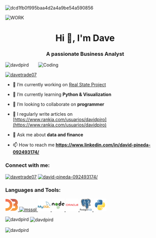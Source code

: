 
![dcd1fb0f995baa4d2a4a9be54a590856](https://github.com/davdpird/davdpird/assets/137167497/c395a8ad-6584-46f8-8639-ca3d2585587d)


![WORK](https://github.com/davdpird/davdpird/assets/137167497/91648a6e-5102-4ee9-bbde-1f0f373e67e0)



<h1 align="center">Hi 👋, I'm Dave</h1>
<h3 align="center">A passionate Business Analyst</h3>
<img align="right" alt="Coding" width="400" src="https://camo.githubusercontent.com/e20822b4282c07ffd010cd05f855a6561d3b62358ca9e607e4901288dd748fcb/68747470733a2f2f63646e2e6472696262626c652e636f6d2f75736572732f323133313939332f73637265656e73686f74732f343934383733362f74686f75676874776f726b732d6769665f6472696262626c652e676966">

<p align="left"> <img src="https://komarev.com/ghpvc/?username=davdpird&label=Profile%20views&color=0e75b6&style=flat" alt="davdpird" /> </p>

<p align="left"> <a href="https://twitter.com/davetrade07" target="blank"><img src="https://img.shields.io/twitter/follow/davetrade07?logo=twitter&style=for-the-badge" alt="davetrade07" /></a> </p>

- 🔭 I’m currently working on [Real State Project](https://github.com/davdpird/idealistaproject)

- 🌱 I’m currently learning **Python & Visualization**

- 👯 I’m looking to collaborate on **programmer**

- 📝 I regularly write articles on [https://www.rankia.com/usuarios/davidpiro](https://www.rankia.com/usuarios/davidpiro)

- 💬 Ask me about **data and finance**

- 📫 How to reach me **https://www.linkedin.com/in/david-pineda-092493174/**

<h3 align="left">Connect with me:</h3>
<p align="left">
<a href="https://twitter.com/davetrade07" target="blank"><img align="center" src="https://raw.githubusercontent.com/rahuldkjain/github-profile-readme-generator/master/src/images/icons/Social/twitter.svg" alt="davetrade07" height="30" width="40" /></a>
<a href="https://linkedin.com/in/david-pineda-092493174/" target="blank"><img align="center" src="https://raw.githubusercontent.com/rahuldkjain/github-profile-readme-generator/master/src/images/icons/Social/linked-in-alt.svg" alt="david-pineda-092493174/" height="30" width="40" /></a>
</p>

<h3 align="left">Languages and Tools:</h3>
<p align="left"> <a href="https://d3js.org/" target="_blank" rel="noreferrer"> <img src="https://raw.githubusercontent.com/devicons/devicon/master/icons/d3js/d3js-original.svg" alt="d3js" width="40" height="40"/> </a> <a href="https://www.microsoft.com/en-us/sql-server" target="_blank" rel="noreferrer"> <img src="https://www.svgrepo.com/show/303229/microsoft-sql-server-logo.svg" alt="mssql" width="40" height="40"/> </a> <a href="https://www.mysql.com/" target="_blank" rel="noreferrer"> <img src="https://raw.githubusercontent.com/devicons/devicon/master/icons/mysql/mysql-original-wordmark.svg" alt="mysql" width="40" height="40"/> </a> <a href="https://nodejs.org" target="_blank" rel="noreferrer"> <img src="https://raw.githubusercontent.com/devicons/devicon/master/icons/nodejs/nodejs-original-wordmark.svg" alt="nodejs" width="40" height="40"/> </a> <a href="https://www.oracle.com/" target="_blank" rel="noreferrer"> <img src="https://raw.githubusercontent.com/devicons/devicon/master/icons/oracle/oracle-original.svg" alt="oracle" width="40" height="40"/> </a> <a href="https://www.postgresql.org" target="_blank" rel="noreferrer"> <img src="https://raw.githubusercontent.com/devicons/devicon/master/icons/postgresql/postgresql-original-wordmark.svg" alt="postgresql" width="40" height="40"/> </a> <a href="https://www.python.org" target="_blank" rel="noreferrer"> <img src="https://raw.githubusercontent.com/devicons/devicon/master/icons/python/python-original.svg" alt="python" width="40" height="40"/> </a> </p>

<p><img align="left" src="https://github-readme-stats.vercel.app/api/top-langs?username=davdpird&show_icons=true&locale=en&layout=compact" alt="davdpird" /></p>

<p>&nbsp;<img align="center" src="https://github-readme-stats.vercel.app/api?username=davdpird&show_icons=true&locale=en" alt="davdpird" /></p>

<p><img align="center" src="https://github-readme-streak-stats.herokuapp.com/?user=davdpird&" alt="davdpird" /></p>
